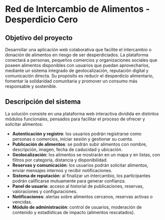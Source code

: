# Red de Intercambio de Alimentos - Desperdicio Cero

##  Objetivo del proyecto

Desarrollar una aplicación web colaborativa que facilite el intercambio o donación de alimentos en riesgo de ser desperdiciados. La plataforma conectará a personas, pequeños comercios y organizaciones sociales que poseen alimentos disponibles con usuarios que puedan aprovecharlos, mediante un sistema integrado de geolocalización, reputación digital y comunicación directa. Su propósito es reducir el desperdicio alimentario, fomentar la solidaridad comunitaria y promover un consumo más responsable y sostenible.

##  Descripción del sistema

La solución consiste en una plataforma web interactiva dividida en distintos módulos funcionales, pensados para facilitar el proceso de ofrecer y solicitar alimentos:

-  **Autenticación y registro**: los usuarios podrán registrarse como personas o comercios, iniciar sesión y gestionar su cuenta.
-  **Publicación de alimentos**: se podrán subir alimentos con nombre, descripción, imagen, fecha de caducidad y ubicación.
-  **Geolocalización**: los alimentos se mostrarán en un mapa y en listas, con filtros por categoría, distancia y disponibilidad.
-  **Reservas y comunicación**: los usuarios podrán solicitar alimentos, enviar mensajes internos y recibir notificaciones.
-  **Sistema de reputación**: al finalizar un intercambio, los participantes podrán calificarse mutuamente para generar confianza.
-  **Panel de usuario**: acceso al historial de publicaciones, reservas, valoraciones y configuraciones.
-  **Notificaciones**: alertas sobre alimentos cercanos, reservas activas o vencidas.
-  **Módulo de administración**: control de usuarios, moderación de contenido y estadísticas de impacto (alimentos rescatados).


